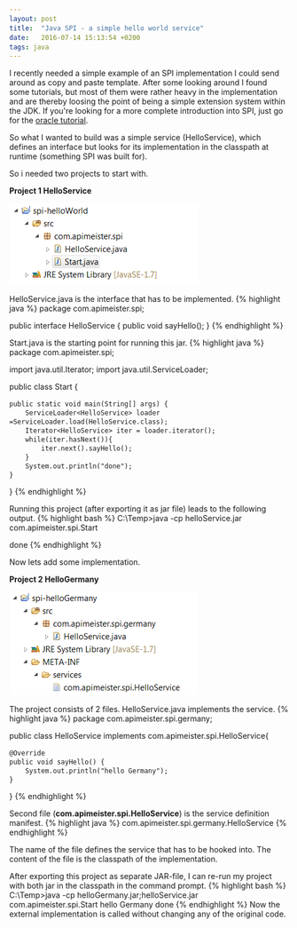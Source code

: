 ```yaml
---
layout: post
title:  "Java SPI - a simple hello world service"
date:   2016-07-14 15:13:54 +0200
tags: java
---
```

I recently needed a simple example of an SPI implementation I could send around as  copy and paste template. After some looking around I found some tutorials, but most of them were rather heavy in the implementation and are thereby loosing the point of being a simple extension system within the JDK.
If you're looking for a more complete introduction into SPI, just go for the [oracle tutorial](https://docs.oracle.com/javase/tutorial/ext/basics/spi.html).

So what I wanted to build was a simple service (HelloService), which defines an interface but looks for its implementation in the classpath at runtime (something SPI was built for).

So i needed two projects to start with.

**Project 1 HelloService**

![hello service project structure](/assets/serviceLoader.png)

HelloService.java is the interface that has to be implemented.
{% highlight java %}
package com.apimeister.spi;

public interface HelloService {
	public void sayHello();
}
{% endhighlight %}

Start.java is the starting point for running this jar.
{% highlight java %}
package com.apimeister.spi;

import java.util.Iterator;
import java.util.ServiceLoader;

public class Start {

	public static void main(String[] args) {
		ServiceLoader<HelloService> loader =ServiceLoader.load(HelloService.class);
		Iterator<HelloService> iter = loader.iterator();
		while(iter.hasNext()){
			iter.next().sayHello();
		}
		System.out.println("done");
	}
}
{% endhighlight %}

Running this project (after exporting it as jar file) leads to the following output.
{% highlight bash %}
C:\Temp>java -cp helloService.jar com.apimeister.spi.Start

done
{% endhighlight %}

Now lets add some implementation.

**Project 2 HelloGermany**

![hello service implementation project structure](/assets/serviceImpl.png)

The project consists of 2 files.
HelloService.java implements the service.
{% highlight java %}
package com.apimeister.spi.germany;

public class HelloService implements com.apimeister.spi.HelloService{

	@Override
	public void sayHello() {
		System.out.println("hello Germany");
	}
}
{% endhighlight %}

Second file (**com.apimeister.spi.HelloService**) is the service definition manifest.
{% highlight java %}
com.apimeister.spi.germany.HelloService
{% endhighlight %}

The name of the file defines the service that has to be hooked into. The content of the file is the classpath of the implementation.

After exporting this project as separate JAR-file, I can re-run my project with both jar in the classpath in the command prompt.
{% highlight bash %}
C:\Temp>java -cp helloGermany.jar;helloService.jar com.apimeister.spi.Start
hello Germany
done
{% endhighlight %}
Now the external implementation is called without changing any of the original code.
